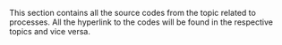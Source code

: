 This section contains all the source codes from the topic related to processes. All the hyperlink to the codes will be found in the respective topics and vice versa.

